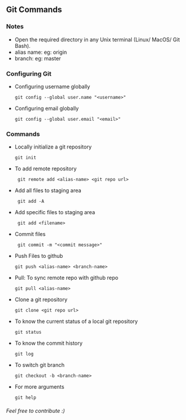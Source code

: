 ## Git Commands ##

### Notes ###
    
* Open the required directory in any Unix terminal (Linux/ MacOS/ Git Bash).
* alias name: eg: origin
* branch: eg: master


### Configuring Git ###

* Configuring username globally

      git config --global user.name "<username>"

* Configuring email globally

      git config --global user.email "<email>"

### Commands ###

 * Locally initialize a git repository

       git init
       
 * To add remote repository

        git remote add <alias-name> <git repo url> 
       
 * Add all files to staging area
 
        git add -A
        
 * Add specific files to staging area
 
        git add <filename>
        
 * Commit files
        
        git commit -m "<commit message>"
        
  * Push Files to github
  
        git push <alias-name> <branch-name>
        
  * Pull: To sync remote repo with github repo
  
        git pull <alias-name>
      
  * Clone a git repository
  
        git clone <git repo url>

  * To know the current status of a local git repository
  
        git status
        
  * To know the commit history

        git log
        
  * To switch git branch

        git checkout -b <branch-name>
  
  * For more arguments
  
        git help
###### Feel free to contribute :)
